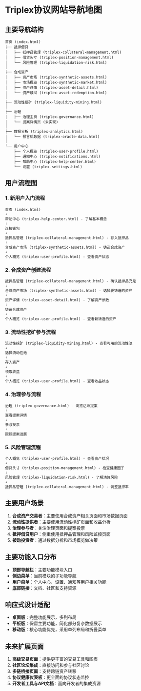 # Triplex协议网站导航地图

## 主要导航结构

```
首页 (index.html)
├── 抵押借贷
│   ├── 抵押品管理 (triplex-collateral-management.html)
│   ├── 借贷头寸 (triplex-position-management.html)
│   └── 风险管理 (triplex-liquidation-risk.html)
│
├── 合成资产
│   ├── 资产市场 (triplex-synthetic-assets.html)
│   ├── 市场概览 (triplex-synthetic-market.html)
│   ├── 资产详情 (triplex-asset-detail.html)
│   └── 资产赎回 (triplex-asset-redemption.html)
│
├── 流动性挖矿 (triplex-liquidity-mining.html)
│
├── 治理
│   ├── 治理主页 (triplex-governance.html)
│   └── 提案详情页 (未实现)
│
├── 数据分析 (triplex-analytics.html)
│   └── 预言机数据 (triplex-oracle-data.html)
│
└── 用户中心
    ├── 个人概览 (triplex-user-profile.html)
    ├── 通知中心 (triplex-notifications.html)
    ├── 帮助中心 (triplex-help-center.html)
    └── 设置 (triplex-settings.html)
```

## 用户流程图

### 1. 新用户入门流程

```
首页 (index.html)
↓
帮助中心 (triplex-help-center.html) - 了解基本概念
↓
连接钱包
↓
抵押品管理 (triplex-collateral-management.html) - 存入抵押品
↓
合成资产市场 (triplex-synthetic-assets.html) - 铸造合成资产
↓
个人概览 (triplex-user-profile.html) - 查看资产状态
```

### 2. 合成资产创建流程

```
抵押品管理 (triplex-collateral-management.html) - 确认抵押品充足
↓
合成资产市场 (triplex-synthetic-assets.html) - 选择要铸造的资产
↓
资产详情 (triplex-asset-detail.html) - 了解资产参数
↓
铸造合成资产
↓
个人概览 (triplex-user-profile.html) - 查看新铸造的资产
```

### 3. 流动性挖矿参与流程

```
流动性挖矿 (triplex-liquidity-mining.html) - 查看可用的流动性池
↓
选择流动性池
↓
存入资产
↓
领取收益
↓
个人概览 (triplex-user-profile.html) - 查看收益状态
```

### 4. 治理参与流程

```
治理 (triplex-governance.html) - 浏览活跃提案
↓
查看提案详情
↓
参与投票
↓
跟踪提案进展
```

### 5. 风险管理流程

```
个人概览 (triplex-user-profile.html) - 查看资产状况
↓
借贷头寸 (triplex-position-management.html) - 检查健康因子
↓
风险管理 (triplex-liquidation-risk.html) - 了解清算风险
↓
抵押品管理 (triplex-collateral-management.html) - 调整抵押率
```

## 主要用户场景

1. **合成资产交易者**：主要使用合成资产相关页面和市场数据页面
2. **流动性提供者**：主要使用流动性挖矿页面和收益分析
3. **治理参与者**：关注治理页面和提案投票
4. **抵押借贷用户**：侧重使用抵押品管理和风险监控页面
5. **被动投资者**：通过数据分析和市场概览做决策

## 主要功能入口分布

- **顶部导航栏**：主要功能模块入口
- **侧边菜单**：当前模块的子功能导航
- **用户菜单**：个人中心、设置、通知等用户相关功能
- **底部链接**：文档、社区和支持资源

## 响应式设计适配

- **桌面版**：完整功能展示，多列布局
- **平板版**：保留主要功能，简化部分复杂数据展示
- **移动版**：核心功能优先，采用单列布局和折叠菜单

## 未来扩展页面

1. **高级交易页面**：提供更丰富的交易工具和图表
2. **社区论坛集成**：直接访问和参与社区讨论
3. **多链桥接页面**：支持跨链资产转移
4. **协议健康仪表板**：更全面的协议状态监控
5. **开发者工具与API文档**：面向开发者的集成资源 